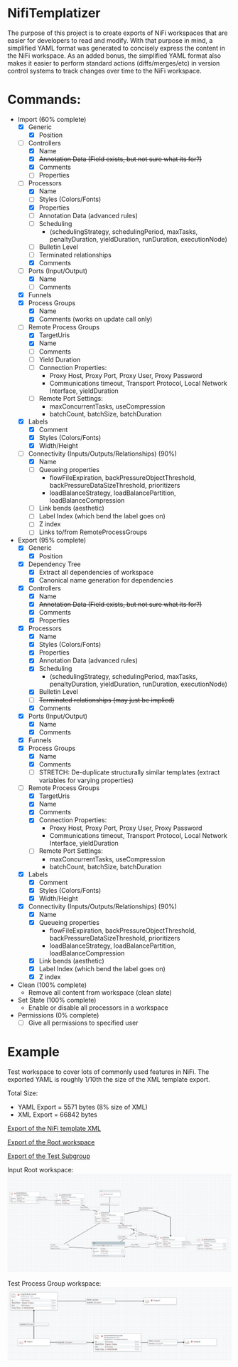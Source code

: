 # NifiTemplatizer
The purpose of this project is to create exports of NiFi workspaces that are easier for developers to read and modify. With that purpose in mind, a simplified YAML format was generated to concisely express the content in the NiFi workspace. As an added bonus, the simplified YAML format also makes it easier to perform standard actions (diffs/merges/etc) in version control systems to track changes over time to the NiFi workspace.

# Commands:
* Import (60% complete)
  - [x] Generic
    - [x] Position
  - [ ] Controllers
    - [x] Name
    - [x] ~~Annotation Data (Field exists, but not sure what its for?)~~
    - [x] Comments
    - [ ] Properties
  - [ ] Processors
    - [x] Name
    - [ ] Styles (Colors/Fonts)
    - [x] Properties
    - [ ] Annotation Data (advanced rules)
    - [ ] Scheduling 
      - (schedulingStrategy, schedulingPeriod, maxTasks, penaltyDuration, yieldDuration, runDuration, executionNode)
    - [ ] Bulletin Level
    - [ ] Terminated relationships
    - [x] Comments
  - [ ] Ports (Input/Output)
    - [x] Name
    - [ ] Comments
  - [x] Funnels
  - [x] Process Groups
    - [x] Name
    - [x] Comments (works on update call only)
  - [ ] Remote Process Groups
    - [x] TargetUris
    - [x] Name
    - [ ] Comments
    - [ ] Yield Duration
    - [ ] Connection Properties:
      - Proxy Host, Proxy Port, Proxy User, Proxy Password
      - Communications timeout, Transport Protocol, Local Network Interface, yieldDuration
    - [ ] Remote Port Settings:
      - maxConcurrentTasks, useCompression
      - batchCount, batchSize, batchDuration
  - [x] Labels
    - [x] Comment
    - [x] Styles (Colors/Fonts)
    - [x] Width/Height
  - [ ] Connectivity (Inputs/Outputs/Relationships) (90%)
    - [x] Name
    - [ ] Queueing properties
      - flowFileExpiration, backPressureObjectThreshold, backPressureDataSizeThreshold, prioritizers
      - loadBalanceStrategy, loadBalancePartition, loadBalanceCompression
    - [ ] Link bends (aesthetic)
    - [ ] Label Index (which bend the label goes on)
    - [ ] Z index
    - [ ] Links to/from RemoteProcessGroups
* Export (95% complete)
  - [x] Generic
    - [x] Position
  - [x] Dependency Tree
    - [x] Extract all dependencies of workspace
    - [x] Canonical name generation for dependencies
  - [x] Controllers
    - [x] Name
    - [x] ~~Annotation Data  (Field exists, but not sure what its for?)~~
    - [x] Comments
    - [x] Properties
  - [x] Processors
    - [x] Name
    - [x] Styles (Colors/Fonts)
    - [x] Properties
    - [x] Annotation Data (advanced rules)
    - [x] Scheduling 
      - (schedulingStrategy, schedulingPeriod, maxTasks, penaltyDuration, yieldDuration, runDuration, executionNode)
    - [x] Bulletin Level
    - [ ] ~~Terminated relationships (may just be implied)~~
    - [x] Comments
  - [x] Ports (Input/Output)
    - [x] Name
    - [x] Comments
  - [x] Funnels
  - [x] Process Groups
    - [x] Name
    - [x] Comments
    - [ ] STRETCH: De-duplicate structurally similar templates (extract variables for varying properties)
  - [ ] Remote Process Groups
    - [x] TargetUris
    - [x] Name
    - [x] Comments
    - [x] Connection Properties:
      - Proxy Host, Proxy Port, Proxy User, Proxy Password
      - Communications timeout, Transport Protocol, Local Network Interface, yieldDuration
    - [ ] Remote Port Settings:
      - maxConcurrentTasks, useCompression
      - batchCount, batchSize, batchDuration
  - [x] Labels
    - [x] Comment
    - [x] Styles (Colors/Fonts)
    - [x] Width/Height
  - [x] Connectivity (Inputs/Outputs/Relationships) (90%)
    - [x] Name
    - [x] Queueing properties
      - flowFileExpiration, backPressureObjectThreshold, backPressureDataSizeThreshold, prioritizers
      - loadBalanceStrategy, loadBalancePartition, loadBalanceCompression
    - [x] Link bends (aesthetic)
    - [x] Label Index (which bend the label goes on)
    - [x] Z index
* Clean (100% complete)
  - Remove all content from workspace (clean slate)
* Set State (100% complete)
  - Enable or disable all processors in a workspace
* Permissions (0% complete)
  - [ ] Give all permissions to specified user

# Example
Test workspace to cover lots of commonly used features in NiFi. The exported YAML is roughly 1/10th the size of the XML template export.

Total Size: 
- YAML Export = 5571 bytes (8% size of XML)
- XML  Export = 66842 bytes

[Export of the NiFi template XML](https://github.com/profour/NifiTemplatizer/blob/master/examples/simple/Simple_Example.xml)

[Export of the Root workspace](https://github.com/profour/NifiTemplatizer/blob/master/examples/simple/root.yaml)

[Export of the Test Subgroup](https://github.com/profour/NifiTemplatizer/blob/master/examples/simple/bbfb5e15-016c-1000-24e9-c7827e34b838.yaml)


Input Root workspace:
![](examples/simple/root.png)

Test Process Group workspace:
![](examples/simple/subprocessgroup.png)
